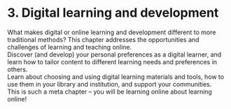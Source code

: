 # 3. Digital learning and development

What makes digital or online learning and development different to more traditional methods? This chapter addresses the opportunities and challenges of learning and teaching online.  
Discover \(and develop\) your personal preferences as a digital learner, and learn how to tailor content to different learning needs and preferences in others.  
Learn about choosing and using digital learning materials and tools, how to use them in your library and institution, and support your communities.  
This is such a meta chapter – you will be learning online about learning online!


